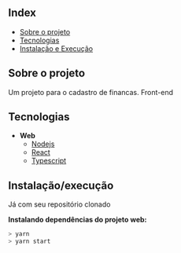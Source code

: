 
<h2> Index </h2>

- [Sobre o projeto](#-about)
- [Tecnologias](#-Tecnologias)
- [Instalação e Execução](#-start) 


<h2>  Sobre o projeto </h2>

Um projeto para o cadastro de financas. Front-end

<h2>  Tecnologias </h2>

- **Web**
  - [Nodejs](https://nodejs.org/en/)
  - [React](https://reactjs.org/)
  - [Typescript](https://www.typescriptlang.org/)

<h2>  Instalação/execução </h2>

Já com seu repositório clonado 


**Instalando dependências do projeto web:**

```bash
> yarn
> yarn start
```

